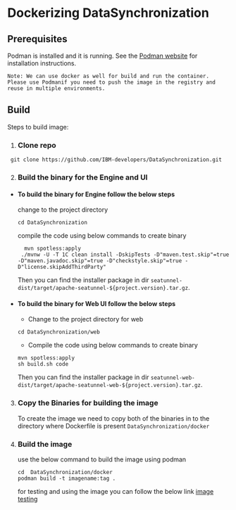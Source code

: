 # Dockerizing DataSynchronization

## Prerequisites
 Podman is installed and it is running.
See the [Podman website](https://podman.io/docs/installation) for installation instructions.

`Note: We can use docker as well for build and run the container. Please use Podmanif you need to push the image in the registry and reuse in multiple environments.`
## Build
Steps to build image:

 1. ### Clone repo
  ```
   git clone https://github.com/IBM-developers/DataSynchronization.git
   ```
 2. ### Build the binary for the Engine and UI
 
  * #### To build the binary for Engine follow the below steps 

    change to the project directory
     ```
     cd DataSynchronization
     ```
     compile the code using below commands to create binary
    ```
      mvn spotless:apply 
     ./mvnw -U -T 1C clean install -DskipTests -D"maven.test.skip"=true -D"maven.javadoc.skip"=true -D"checkstyle.skip"=true -D"license.skipAddThirdParty"

    ```

    Then you can find the installer package in dir `seatunnel-dist/target/apache-seatunnel-${project.version}.tar.gz`.
     
  * #### To build the binary for Web UI follow the below steps
    * Change to the project directory for web
     ```
     cd DataSynchronization/web
     ```
    * Compile the code using below commands to create binary 
     ```
     mvn spotless:apply
     sh build.sh code
     ```
     Then you can find the installer package in dir `seatunnel-web-dist/target/apache-seatunnel-web-${project.version}.tar.gz`.

   3. ### Copy the Binaries for building the image
      To create the image we need to copy both of the binaries in to the directory where Dockerfile is present `DataSynchronization/docker`
   4. ### Build the image

      use the below command to build the image using podman
      ```
      cd  DataSynchronization/docker
      podman build -t imagename:tag .
      ```
      for testing and using the image you can follow the below link [image testing](https://github.com/IBM-developers/DataSynchronization#step-3)
